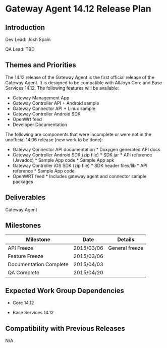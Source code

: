 # Gateway Agent 14.12 Release Plan

## Introduction

Dev Lead: Josh Spain

QA Lead: TBD

## Themes and Priorities

The 14.12 release of the Gateway Agent is the first official release of the Gateway Agent. It is designed to be compatible with AllJoyn Core and Base Services 14.12. The following features will be available:

   * Gateway Management App
   * Gateway Controller API + Android sample
   * Gateway Connector API + Linux sample
   * Gateway Controller Android SDK
   * OpenWrt feed
   * Developer Documentation

The following are components that were incomplete or were not in the unofficial 14.06 release (new work to be done):

   * Gateway Connector API documentation
    * Doxygen generated API docs
   * Gateway Controller Android SDK (zip file)
    * SDK jar
    * API reference (Javadoc)
    * Sample App code
    * Sample App apk
   * Gateway Controller iOS SDK (zip file)
    * SDK header files/lib
    * API reference
    * Sample App code
   * OpenWRT feed
    * Includes gateway agent and connector sample packages

## Deliverables

Gateway Agent

## Milestones

 | Milestone              | Date       | Details        | 
 | ---------              | ----       | -------        | 
 | API Freeze             | 2015/03/06 | General freeze | 
 | Feature Freeze         | 2015/03/06 |                | 
 | Documentation Complete | 2015/04/03 |                | 
 | QA Complete            | 2015/04/20 |                | 



## Expected Work Group Dependencies


*  Core 14.12

*  Base Services 14.12

## Compatibility with Previous Releases

N/A
